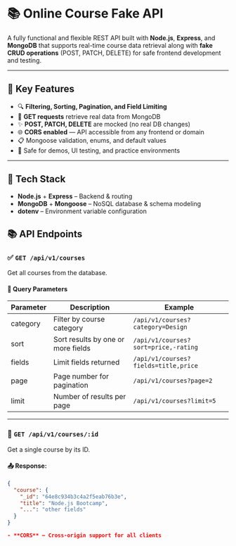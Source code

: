 # 📚 Online Course Fake API

A fully functional and flexible REST API built with **Node.js**, **Express**, and **MongoDB** that supports real-time course data retrieval along with **fake CRUD operations** (POST, PATCH, DELETE) for safe frontend development and testing.

---

## 🚀 Key Features

- 🔍 **Filtering, Sorting, Pagination, and Field Limiting**
- 📡 **GET requests** retrieve real data from MongoDB
- ✨ **POST, PATCH, DELETE** are mocked (no real DB changes)
- 🌐 **CORS enabled** — API accessible from any frontend or domain
- 📋 Mongoose validation, enums, and default values
- 🧪 Safe for demos, UI testing, and practice environments

---

## 🧰 Tech Stack

- **Node.js** + **Express** – Backend & routing
- **MongoDB** + **Mongoose** – NoSQL database & schema modeling
- **dotenv** – Environment variable configuration


## 📚 API Endpoints

### ✅ `GET /api/v1/courses`  
Get all courses from the database.

#### 🔎 Query Parameters

| Parameter | Description                      | Example                                       |
|-----------|----------------------------------|-----------------------------------------------|
| category  | Filter by course category        | `/api/v1/courses?category=Design`             |
| sort      | Sort results by one or more fields | `/api/v1/courses?sort=price,-rating`        |
| fields    | Limit fields returned            | `/api/v1/courses?fields=title,price`          |
| page      | Page number for pagination       | `/api/v1/courses?page=2`                      |
| limit     | Number of results per page       | `/api/v1/courses?limit=5`                     |

---

### 🔎 `GET /api/v1/courses/:id`  
Get a single course by its ID.

#### 📤 Response:
```json
{
  "course": {
    "_id": "64e8c934b3c4a2f5eab76b3e",
    "title": "Node.js Bootcamp",
    "...": "other fields"
  }
}

- **CORS** – Cross-origin support for all clients


